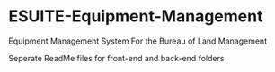 # ESUITE-Equipment-Management
Equipment Management System For the Bureau of Land Management
 
Seperate ReadMe files for front-end and back-end folders
